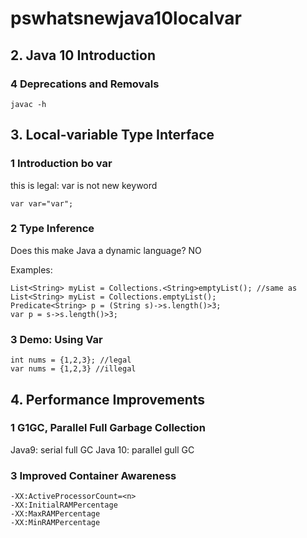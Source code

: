 # pswhatsnewjava10localvar

## 2. Java 10 Introduction
### 4 Deprecations and Removals
```
javac -h
```


## 3. Local-variable Type Interface
### 1 Introduction bo var
this is legal: var is not new keyword
```
var var="var";
```

### 2 Type Inference
Does this make Java a dynamic language? NO  

Examples:
```
List<String> myList = Collections.<String>emptyList(); //same as
List<String> myList = Collections.emptyList();
Predicate<String> p = (String s)->s.length()>3;
var p = s->s.length()>3;
```

### 3 Demo: Using Var
```
int nums = {1,2,3}; //legal
var nums = {1,2,3} //illegal
```

## 4. Performance Improvements
### 1 G1GC, Parallel Full Garbage Collection
Java9: serial full GC
Java 10: parallel gull GC


### 3 Improved Container Awareness
```
-XX:ActiveProcessorCount=<n>
-XX:InitialRAMPercentage
-XX:MaxRAMPercentage
-XX:MinRAMPercentage
```


